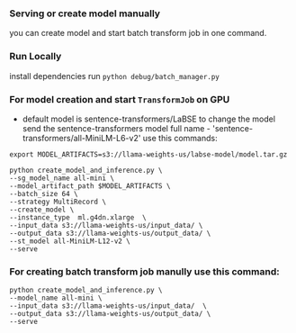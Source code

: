### Serving or create model manually
you can create model and start batch transform job in one command.  
### Run Locally
install dependencies 
run
```python debug/batch_manager.py```


### For model creation and start `TransformJob` on GPU
- default model is sentence-transformers/LaBSE
to change the model send the sentence-transformers model full name - 'sentence-transformers/all-MiniLM-L6-v2'
use this commands:
```
export MODEL_ARTIFACTS=s3://llama-weights-us/labse-model/model.tar.gz

python create_model_and_inference.py \
--sg_model_name all-mini \ 
--model_artifact_path $MODEL_ARTIFACTS \
--batch_size 64 \
--strategy MultiRecord \
--create_model \
--instance_type  ml.g4dn.xlarge  \
--input_data s3://llama-weights-us/input_data/ \
--output_data s3://llama-weights-us/output_data/ \
--st_model all-MiniLM-L12-v2 \
--serve 
```


### For creating batch transform job manully use this command:
```
python create_model_and_inference.py \
--model_name all-mini \
--input_data s3://llama-weights-us/input_data/  \
--output_data s3://llama-weights-us/output_data/ \
--serve
```


